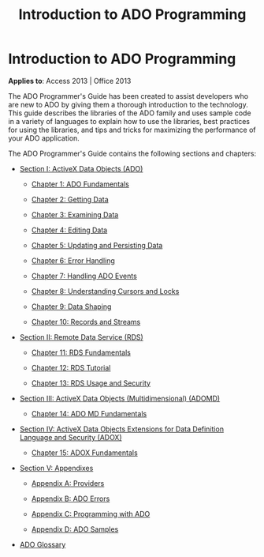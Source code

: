 ﻿---
title: Introduction to ADO Programming
TOCTitle: Introduction
ms:assetid: 40492840-0a03-ed2b-2ae8-f42749ef9b53
ms:mtpsurl: https://msdn.microsoft.com/en-us/library/JJ249181(v=office.15)
ms:contentKeyID: 48544423
ms.date: 09/18/2015
mtps_version: v=office.15
---

# Introduction to ADO Programming


**Applies to**: Access 2013 | Office 2013

The ADO Programmer's Guide has been created to assist developers who are new to ADO by giving them a thorough introduction to the technology. This guide describes the libraries of the ADO family and uses sample code in a variety of languages to explain how to use the libraries, best practices for using the libraries, and tips and tricks for maximizing the performance of your ADO application.

The ADO Programmer's Guide contains the following sections and chapters:

  - [Section I: ActiveX Data Objects (ADO)](section-i-activex-data-objects.md)
    
      - [Chapter 1: ADO Fundamentals](chapter-1-ado-fundamentals.md)
    
      - [Chapter 2: Getting Data](chapter-2-getting-data.md)
    
      - [Chapter 3: Examining Data](chapter-3-examining-data.md)
    
      - [Chapter 4: Editing Data](chapter-4-editing-data.md)
    
      - [Chapter 5: Updating and Persisting Data](chapter-5-updating-and-persisting-data.md)
    
      - [Chapter 6: Error Handling](chapter-6-error-handling.md)
    
      - [Chapter 7: Handling ADO Events](chapter-7-handling-ado-events.md)
    
      - [Chapter 8: Understanding Cursors and Locks](chapter-8-understanding-cursors-and-locks.md)
    
      - [Chapter 9: Data Shaping](chapter-9-data-shaping.md)
    
      - [Chapter 10: Records and Streams](chapter-10-records-and-streams.md)

  - [Section II: Remote Data Service (RDS)](section-ii-remote-data-service.md)
    
      - [Chapter 11: RDS Fundamentals](chapter-11-rds-fundamentals.md)
    
      - [Chapter 12: RDS Tutorial](chapter-12-rds-tutorial.md)
    
      - [Chapter 13: RDS Usage and Security](chapter-13-rds-usage-and-security.md)

  - [Section III: ActiveX Data Objects (Multidimensional) (ADOMD)](section-iii-ado-multidimensional-ado-md.md)
    
      - [Chapter 14: ADO MD Fundamentals](chapter-14-ado-md-fundamentals.md)

  - [Section IV: ActiveX Data Objects Extensions for Data Definition Language and Security (ADOX)](section-iv-ado-extensions-for-data-definition-language-and-security-adox.md)
    
      - [Chapter 15: ADOX Fundamentals](chapter-15-adox-fundamentals.md)

  - [Section V: Appendixes](section-v-appendixes.md)
    
      - [Appendix A: Providers](appendix-a-providers.md)
    
      - [Appendix B: ADO Errors](appendix-b-ado-errors.md)
    
      - [Appendix C: Programming with ADO](appendix-c-programming-with-ado.md)
    
      - [Appendix D: ADO Samples](appendix-d-ado-samples.md)

  - [ADO Glossary](ado-glossary.md)

